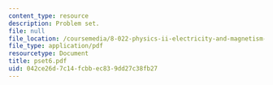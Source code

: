 ```yaml
---
content_type: resource
description: Problem set.
file: null
file_location: /coursemedia/8-022-physics-ii-electricity-and-magnetism-fall-2006/042ce26d7c14fcbbec839dd27c38fb27_pset6.pdf
file_type: application/pdf
resourcetype: Document
title: pset6.pdf
uid: 042ce26d-7c14-fcbb-ec83-9dd27c38fb27
---
```

